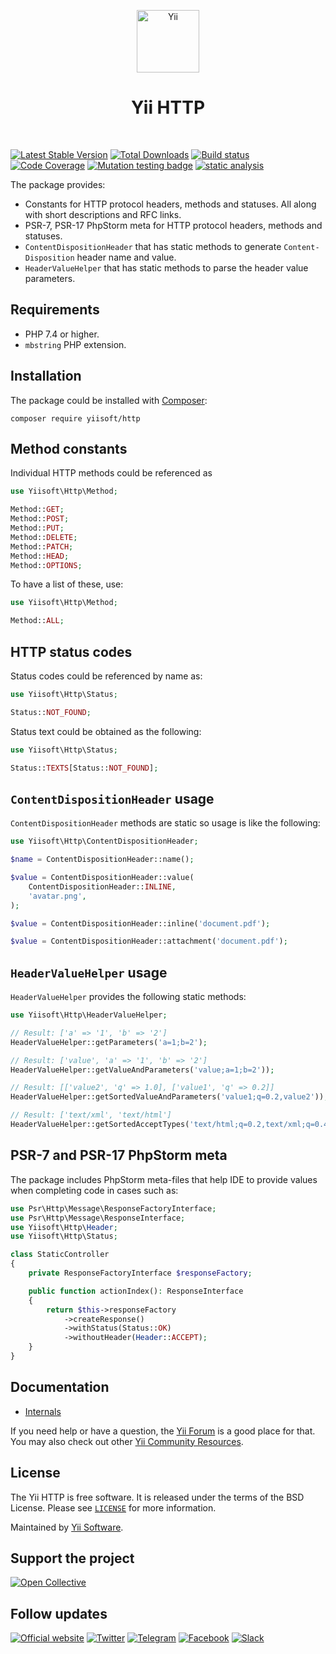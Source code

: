 <p align="center">
    <a href="https://github.com/yiisoft" target="_blank">
        <img src="https://yiisoft.github.io/docs/images/yii_logo.svg" height="100px" alt="Yii">
    </a>
    <h1 align="center">Yii HTTP</h1>
    <br>
</p>

[![Latest Stable Version](https://poser.pugx.org/yiisoft/http/v)](https://packagist.org/packages/yiisoft/http)
[![Total Downloads](https://poser.pugx.org/yiisoft/http/downloads)](https://packagist.org/packages/yiisoft/http)
[![Build status](https://github.com/yiisoft/http/actions/workflows/build.yml/badge.svg)](https://github.com/yiisoft/http/actions/workflows/build.yml)
[![Code Coverage](https://codecov.io/gh/yiisoft/http/branch/master/graph/badge.svg)](https://codecov.io/gh/yiisoft/http)
[![Mutation testing badge](https://img.shields.io/endpoint?style=flat&url=https%3A%2F%2Fbadge-api.stryker-mutator.io%2Fgithub.com%2Fyiisoft%2Fhttp%2Fmaster)](https://dashboard.stryker-mutator.io/reports/github.com/yiisoft/http/master)
[![static analysis](https://github.com/yiisoft/http/workflows/static%20analysis/badge.svg)](https://github.com/yiisoft/http/actions?query=workflow%3A%22static+analysis%22)

The package provides:

- Constants for HTTP protocol headers, methods and statuses. All along with short descriptions and RFC links.
- PSR-7, PSR-17 PhpStorm meta for HTTP protocol headers, methods and statuses.
- `ContentDispositionHeader` that has static methods to generate `Content-Disposition` header name and value.
- `HeaderValueHelper` that has static methods to parse the header value parameters.

## Requirements

- PHP 7.4 or higher.
- `mbstring` PHP extension.

## Installation

The package could be installed with [Composer](https://getcomposer.org):

```shell
composer require yiisoft/http
```

## Method constants

Individual HTTP methods could be referenced as

```php
use Yiisoft\Http\Method;

Method::GET;
Method::POST;
Method::PUT;
Method::DELETE;
Method::PATCH;
Method::HEAD;
Method::OPTIONS;
```

To have a list of these, use:

```php
use Yiisoft\Http\Method;

Method::ALL;
```

## HTTP status codes

Status codes could be referenced by name as:

```php
use Yiisoft\Http\Status;

Status::NOT_FOUND;
```

Status text could be obtained as the following:

```php
use Yiisoft\Http\Status;

Status::TEXTS[Status::NOT_FOUND];
```

## `ContentDispositionHeader` usage

`ContentDispositionHeader` methods are static so usage is like the following:

```php
use Yiisoft\Http\ContentDispositionHeader;

$name = ContentDispositionHeader::name();

$value = ContentDispositionHeader::value(
    ContentDispositionHeader::INLINE,
    'avatar.png',
);

$value = ContentDispositionHeader::inline('document.pdf');

$value = ContentDispositionHeader::attachment('document.pdf');
```

## `HeaderValueHelper` usage

`HeaderValueHelper` provides the following static methods:

```php
use Yiisoft\Http\HeaderValueHelper;

// Result: ['a' => '1', 'b' => '2']
HeaderValueHelper::getParameters('a=1;b=2');

// Result: ['value', 'a' => '1', 'b' => '2']
HeaderValueHelper::getValueAndParameters('value;a=1;b=2'));

// Result: [['value2', 'q' => 1.0], ['value1', 'q' => 0.2]]
HeaderValueHelper::getSortedValueAndParameters('value1;q=0.2,value2'));

// Result: ['text/xml', 'text/html']
HeaderValueHelper::getSortedAcceptTypes('text/html;q=0.2,text/xml;q=0.4'));
```

## PSR-7 and PSR-17 PhpStorm meta

The package includes PhpStorm meta-files that help IDE to provide values when completing code in cases such as:

```php
use Psr\Http\Message\ResponseFactoryInterface;
use Psr\Http\Message\ResponseInterface;
use Yiisoft\Http\Header;
use Yiisoft\Http\Status;

class StaticController
{
    private ResponseFactoryInterface $responseFactory;

    public function actionIndex(): ResponseInterface
    {
        return $this->responseFactory
            ->createResponse()
            ->withStatus(Status::OK)
            ->withoutHeader(Header::ACCEPT);
    }
}
```

## Documentation

- [Internals](docs/internals.md)

If you need help or have a question, the [Yii Forum](https://forum.yiiframework.com/c/yii-3-0/63) is a good place for
that. You may also check out other [Yii Community Resources](https://www.yiiframework.com/community).

## License

The Yii HTTP is free software. It is released under the terms of the BSD License.
Please see [`LICENSE`](./LICENSE.md) for more information.

Maintained by [Yii Software](https://www.yiiframework.com/).

## Support the project

[![Open Collective](https://img.shields.io/badge/Open%20Collective-sponsor-7eadf1?logo=open%20collective&logoColor=7eadf1&labelColor=555555)](https://opencollective.com/yiisoft)

## Follow updates

[![Official website](https://img.shields.io/badge/Powered_by-Yii_Framework-green.svg?style=flat)](https://www.yiiframework.com/)
[![Twitter](https://img.shields.io/badge/twitter-follow-1DA1F2?logo=twitter&logoColor=1DA1F2&labelColor=555555?style=flat)](https://twitter.com/yiiframework)
[![Telegram](https://img.shields.io/badge/telegram-join-1DA1F2?style=flat&logo=telegram)](https://t.me/yii3en)
[![Facebook](https://img.shields.io/badge/facebook-join-1DA1F2?style=flat&logo=facebook&logoColor=ffffff)](https://www.facebook.com/groups/yiitalk)
[![Slack](https://img.shields.io/badge/slack-join-1DA1F2?style=flat&logo=slack)](https://yiiframework.com/go/slack)
